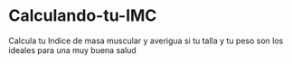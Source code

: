# Calculando-tu-IMC
Calcula tu Indice de masa muscular y averigua si tu talla y tu peso son los ideales para una muy buena salud

